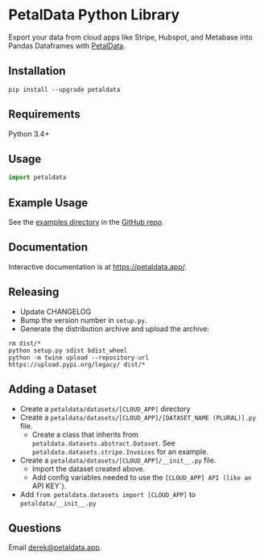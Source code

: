 # PetalData Python Library

Export your data from cloud apps like Stripe, Hubspot, and Metabase into Pandas Dataframes with [PetalData](https://petaldata.app).

## Installation

```
pip install --upgrade petaldata
```

## Requirements

Python 3.4+

## Usage

```python
import petaldata
```

## Example Usage

See the [examples directory](https://github.com/petaldata/petaldata-python/tree/master/examples) in the [GitHub repo](https://github.com/petaldata/petaldata-python).

## Documentation

Interactive documentation is at https://petaldata.app/.

## Releasing

* Update CHANGELOG
* Bump the version number in `setup.py`.
* Generate the distribution archive and upload the archive:

```
rm dist/*
python setup.py sdist bdist_wheel
python -m twine upload --repository-url https://upload.pypi.org/legacy/ dist/*
```

## Adding a Dataset

* Create a `petaldata/datasets/[CLOUD_APP]` directory
* Create a `petaldata/datasets/[CLOUD_APP]/[DATASET_NAME (PLURAL)].py` file.
  * Create a class that inherits from `petaldata.datasets.abstract.Dataset`. See `petaldata.datasets.stripe.Invoices` for an example.
* Create a `petaldata/datasets/[CLOUD_APP]/__init__.py` file. 
  * Import the dataset created above. 
  * Add config variables needed to use the `[CLOUD_APP] API (like an `API KEY`).
* Add `from petaldata.datasets import [CLOUD_APP]` to `petaldata/__init__.py`

## Questions

Email derek@petaldata.app.